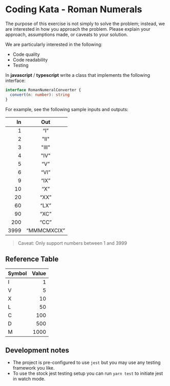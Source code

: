 # Coding Kata - Roman Numerals

The purpose of this exercise is not simply to solve the problem; instead, we are interested in how you approach the problem. Please explain your approach, assumptions made, or caveats to your solution.

We are particularly interested in the following:
- Code quality
- Code readability
- Testing

In **javascript** / **typescript** write a class that implements the following interface:

```typescript
interface RomanNumeralConverter {
  convert(n: number): string
}
```

For example, see the following sample inputs and outputs:

| In | Out |
|---:|:---:|
| 1 | “I”  |
| 2 | "II" |
| 3 | "III"|
| 4 | "IV" |
| 5 | “V”  |
| 6 | “VI” |
| 9 | “IX” |
| 10 | “X” |
| 20 | “XX” |
| 60 | “LX” |
| 90 | “XC” |
| 200 | “CC” |
| 3999 | “MMMCMXCIX” |

> Caveat: Only support numbers between 1 and 3999

## Reference Table

| Symbol | Value |
|---|---:|
|I|1|
|V|5|
|X|10|
|L|50|
|C|100|
|D|500|
|M|1000|

## Development notes

- The project is pre-configured to use `jest` but you may use any testing framework you like.
- To use the stock jest testing setup you can run `yarn test` to initiate jest in watch mode.

